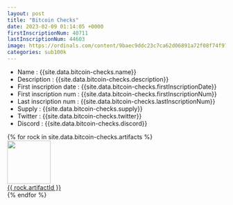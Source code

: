 ```yaml
---
layout: post
title: "Bitcoin Checks"
date: 2023-02-09 01:14:05 +0000
firstInscriptionNum: 40711
lastInscriptionNum: 44603
image: https://ordinals.com/content/9baec9ddc23c7ca62d06891a72f08f74f97dada8e384413a2de1a694f6e10b1bi0
categories: sub100k
---
```


- Name : {{site.data.bitcoin-checks.name}}
- Description : {{site.data.bitcoin-checks.description}}
- First inscription date : {{site.data.bitcoin-checks.firstInscriptionDate}}
- First inscription num : {{site.data.bitcoin-checks.firstInscriptionNum}}
- Last inscription num : {{site.data.bitcoin-checks.lastInscriptionNum}}
- Supply : {{site.data.bitcoin-checks.supply}}
- Twitter : {{site.data.bitcoin-checks.twitter}}
- Discord : {{site.data.bitcoin-checks.discord}}

<div class="grid-container">
    {% for rock in site.data.bitcoin-checks.artifacts  %}
        <div class="grid-item">
            <img src="https://ordinals.com/content/{{rock.inscriptionId}}" width="100" height="100"/><br>
            <a href="https://ordinals.com/inscription/{{rock.inscriptionId}}" target="_blank">{{ rock.artifactId }}</a>
        </div>
    {% endfor %}
</div>
